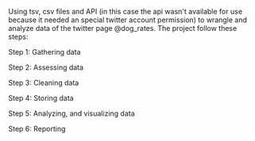 Using tsv, csv files and API (in this case the api wasn't available for use because it needed an special twitter account permission) to wrangle and analyze data of the twitter page @dog_rates.
The project follow these steps:

Step 1: Gathering data

Step 2: Assessing data

Step 3: Cleaning data

Step 4: Storing data

Step 5: Analyzing, and visualizing data

Step 6: Reporting
